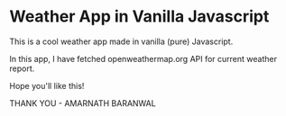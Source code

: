 # Weather App in Vanilla Javascript

This is a cool weather app made in vanilla (pure) Javascript.

In this app, I have fetched openweathermap.org API for current weather report.

Hope you'll like this!


THANK YOU - AMARNATH BARANWAL